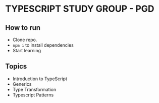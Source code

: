 # TYPESCRIPT STUDY GROUP - PGD

## How to run
- Clone repo.
- `npm i` to install dependencies
- Start learning

## Topics
- Introduction to TypeScript
- Generics
- Type Transformation
- Typescript Patterns
